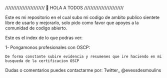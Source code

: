 ///////////////////////// 👋 HOLA A TODOS /////////////////////////

Este es mi repositorio en el cual subo mi codigo de ambito publico
sientete libre de usarlo y mejorarlo, solo pido como favor que apoyes
a la comunidad de codigo abierto.

Este es el index de lo que podras ver:

1- Pongamonos profesionales con OSCP:

    De forma constante subire evidencia y resumenes que ire haciendo en mi busqueda de la certificacion OSCP

Dudas o comentarios puedes contactarme por:
Twitter_ @evexsdesmoulins
